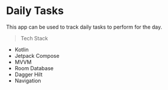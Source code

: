 # Daily Tasks

This app can be used to track daily tasks to perform for the day.


>Tech Stack
* Kotlin
* Jetpack Compose
* MVVM
* Room Database
* Dagger Hilt
* Navigation

